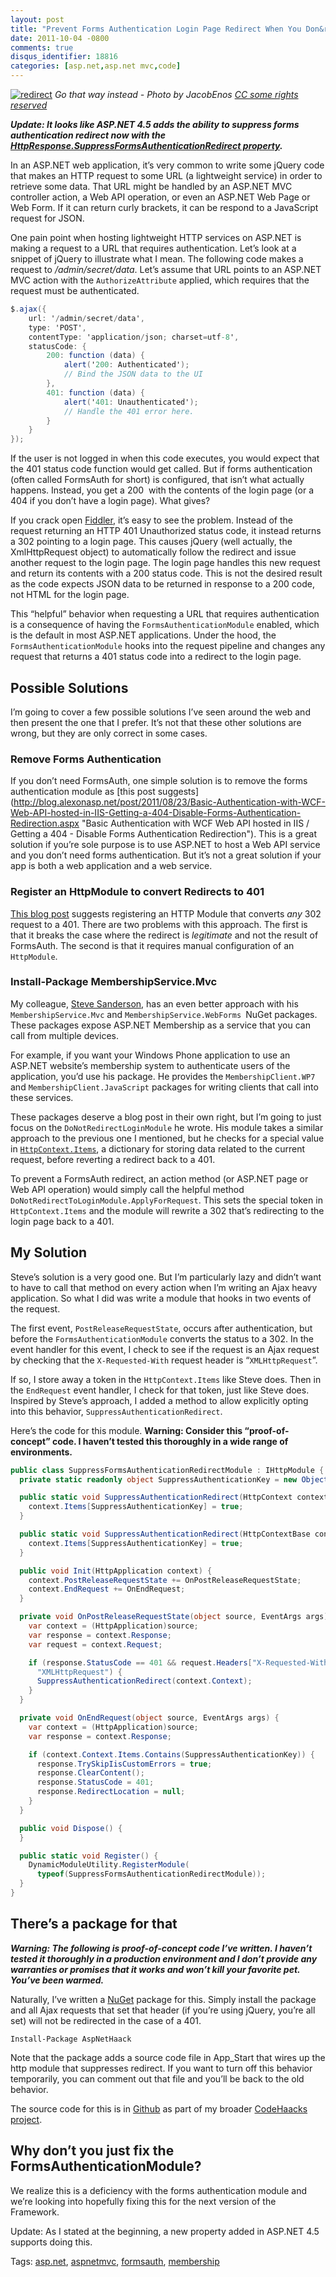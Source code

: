 ```yaml
---
layout: post
title: "Prevent Forms Authentication Login Page Redirect When You Don&rsquo;t Want It"
date: 2011-10-04 -0800
comments: true
disqus_identifier: 18816
categories: [asp.net,asp.net mvc,code]
---
```

[![redirect](http://haacked.com/images/haacked_com/Windows-Live-Writer/Prevent-Forms-Authentication-Login-Page-_C968/redirect_3.jpg "redirect")](http://www.flickr.com/photos/notjake13/2574028447/ "Construction signs in NY")
*Go that way instead - Photo by JacobEnos [CC some rights
reserved](http://creativecommons.org/licenses/by/2.0/deed.en "Creative Commons by Attribution")*

***Update: It looks like ASP.NET 4.5 adds the ability to suppress forms
authentication redirect now with the
[HttpResponse.SuppressFormsAuthenticationRedirect
property](http://msdn.microsoft.com/en-us/library/system.web.httpresponse.suppressformsauthenticationredirect.aspx "Suppress Forms Auth Property").***

In an ASP.NET web application, it’s very common to write some jQuery
code that makes an HTTP request to some URL (a lightweight service) in
order to retrieve some data. That URL might be handled by an ASP.NET MVC
controller action, a Web API operation, or even an ASP.NET Web Page or
Web Form. If it can return curly brackets, it can be respond to a
JavaScript request for JSON.

One pain point when hosting lightweight HTTP services on ASP.NET is
making a request to a URL that requires authentication. Let’s look at a
snippet of jQuery to illustrate what I mean. The following code makes a
request to */admin/secret/data*. Let’s assume that URL points to an
ASP.NET MVC action with the `AuthorizeAttribute` applied, which requires
that the request must be authenticated.

```csharp
$.ajax({
    url: '/admin/secret/data',
    type: 'POST',
    contentType: 'application/json; charset=utf-8',
    statusCode: {
        200: function (data) {
            alert('200: Authenticated');
            // Bind the JSON data to the UI
        },
        401: function (data) {
            alert('401: Unauthenticated');
            // Handle the 401 error here.
        }
    }
});
```

If the user is not logged in when this code executes, you would expect
that the 401 status code function would get called. But if forms
authentication (often called FormsAuth for short) is configured, that
isn’t what actually happens. Instead, you get a 200  with the contents
of the login page (or a 404 if you don’t have a login page). What gives?

If you crack open
[Fiddler](http://www.fiddler2.com/fiddler2/ "Fiddler"), it’s easy to see
the problem. Instead of the request returning an HTTP 401 Unauthorized
status code, it instead returns a 302 pointing to a login page. This
causes jQuery (well actually, the XmlHttpRequest object) to
automatically follow the redirect and issue another request to the login
page. The login page handles this new request and return its contents
with a 200 status code. This is not the desired result as the code
expects JSON data to be returned in response to a 200 code, not HTML for
the login page.

This “helpful” behavior when requesting a URL that requires
authentication is a consequence of having the
`FormsAuthenticationModule` enabled, which is the default in most
ASP.NET applications. Under the hood, the `FormsAuthenticationModule`
hooks into the request pipeline and changes any request that returns a
401 status code into a redirect to the login page.

Possible Solutions
------------------

I’m going to cover a few possible solutions I’ve seen around the web and
then present the one that I prefer. It’s not that these other solutions
are wrong, but they are only correct in some cases.

### Remove Forms Authentication

If you don’t need FormsAuth, one simple solution is to remove the forms
authentication module as [this post
suggests](http://blog.alexonasp.net/post/2011/08/23/Basic-Authentication-with-WCF-Web-API-hosted-in-IIS-Getting-a-404-Disable-Forms-Authentication-Redirection.aspx "Basic Authentication with WCF Web API hosted in IIS / Getting a 404 - Disable Forms Authentication Redirection\").
This is a great solution if you’re sole purpose is to use ASP.NET to
host a Web API service and you don’t need forms authentication. But it’s
not a great solution if your app is both a web application and a web
service.

### Register an HttpModule to convert Redirects to 401

[This blog
post](http://amilagm.com/2010/11/prevent-forms-auth-from-redirecting-to-login-page-in-restful-wcf/ "Prevent forms auth from redirecting to login page in RESTFul WCF")
suggests registering an HTTP Module that converts *any* 302 request to a
401. There are two problems with this approach. The first is that it
breaks the case where the redirect is *legitimate* and not the result of
FormsAuth. The second is that it requires manual configuration of an
`HttpModule`.

### Install-Package MembershipService.Mvc

My colleague, [Steve
Sanderson](http://blog.stevensanderson.com/ "Steve Sanderson's Blog"),
has an even better approach with his `MembershipService.Mvc` and
`MembershipService.WebForms `NuGet packages. These packages expose
ASP.NET Membership as a service that you can call from multiple devices.

For example, if you want your Windows Phone application to use an
ASP.NET website’s membership system to authenticate users of the
application, you’d use his package. He provides the
`MembershipClient.WP7` and `MembershipClient.JavaScript` packages for
writing clients that call into these services.

These packages deserve a blog post in their own right, but I’m going to
just focus on the `DoNotRedirectLoginModule` he wrote. His module takes
a similar approach to the previous one I mentioned, but he checks for a
special value in
[`HttpContext.Items`](http://msdn.microsoft.com/en-us/library/system.web.httpcontext.items.aspx "HttpContext.Items on MSDN"),
a dictionary for storing data related to the current request, before
reverting a redirect back to a 401.

To prevent a FormsAuth redirect, an action method (or ASP.NET page or
Web API operation) would simply call the helpful method
`DoNotRedirectToLoginModule.ApplyForRequest`. This sets the special
token in `HttpContext.Items` and the module will rewrite a 302 that’s
redirecting to the login page back to a 401.

My Solution
-----------

Steve’s solution is a very good one. But I’m particularly lazy and
didn’t want to have to call that method on every action when I’m writing
an Ajax heavy application. So what I did was write a module that hooks
in two events of the request.

The first event, `PostReleaseRequestState`, occurs after authentication,
but before the `FormsAuthenticationModule` converts the status to a 302.
In the event handler for this event, I check to see if the request is an
Ajax request by checking that the `X-Requested-With` request header is
“`XMLHttpRequest`”.

If so, I store away a token in the `HttpContext.Items` like Steve does.
Then in the `EndRequest` event handler, I check for that token, just
like Steve does. Inspired by Steve’s approach, I added a method to allow
explicitly opting into this behavior, `SuppressAuthenticationRedirect`.

Here’s the code for this module. **Warning: Consider this
“proof-of-concept” code. I haven’t tested this thoroughly in a wide
range of environments.**

```csharp
public class SuppressFormsAuthenticationRedirectModule : IHttpModule {
  private static readonly object SuppressAuthenticationKey = new Object();

  public static void SuppressAuthenticationRedirect(HttpContext context) {
    context.Items[SuppressAuthenticationKey] = true;
  }

  public static void SuppressAuthenticationRedirect(HttpContextBase context) {
    context.Items[SuppressAuthenticationKey] = true;
  }

  public void Init(HttpApplication context) {
    context.PostReleaseRequestState += OnPostReleaseRequestState;
    context.EndRequest += OnEndRequest;
  }

  private void OnPostReleaseRequestState(object source, EventArgs args) {
    var context = (HttpApplication)source;
    var response = context.Response;
    var request = context.Request;

    if (response.StatusCode == 401 && request.Headers["X-Requested-With"] == 
      "XMLHttpRequest") {
      SuppressAuthenticationRedirect(context.Context);
    }
  }

  private void OnEndRequest(object source, EventArgs args) {
    var context = (HttpApplication)source;
    var response = context.Response;

    if (context.Context.Items.Contains(SuppressAuthenticationKey)) {
      response.TrySkipIisCustomErrors = true;
      response.ClearContent();
      response.StatusCode = 401;
      response.RedirectLocation = null;
    }
  }

  public void Dispose() {
  }

  public static void Register() {
    DynamicModuleUtility.RegisterModule(
      typeof(SuppressFormsAuthenticationRedirectModule));
  }
}
```

There’s a package for that
--------------------------

***Warning: The following is proof-of-concept code I’ve written. I
haven’t tested it thoroughly in a production environment and I don’t
provide any warranties or promises that it works and won’t kill your
favorite pet. You’ve been warmed.***

Naturally, I’ve written a [NuGet](http://nuget.org/ "NuGet") package for
this. Simply install the package and all Ajax requests that set that
header (if you’re using jQuery, you’re all set) will not be redirected
in the case of a 401.

`Install-Package AspNetHaack`

Note that the package adds a source code file in App\_Start that wires
up the http module that suppresses redirect. If you want to turn off
this behavior temporarily, you can comment out that file and you’ll be
back to the old behavior.

The source code for this is in [Github](http://github.com/ "Github") as
part of my broader [CodeHaacks
project](https://github.com/Haacked/CodeHaacks "CodeHaacks on Github").

Why don’t you just fix the FormsAuthenticationModule?
-----------------------------------------------------

We realize this is a deficiency with the forms authentication module and
we’re looking into hopefully fixing this for the next version of the
Framework.

Update: As I stated at the beginning, a new property added in ASP.NET
4.5 supports doing this.

Tags: [asp.net](http://haacked.com/tags/asp.net/default.aspx),
[aspnetmvc](http://haacked.com/tags/aspnetmvc/default.aspx),
[formsauth](http://haacked.com/tags/formsauth/default.aspx),
[membership](http://haacked.com/tags/membership/default.aspx)

